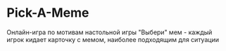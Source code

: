 # Pick-A-Meme
Онлайн-игра по мотивам настольной игры "Выбери" мем - каждый игрок кидает карточку с мемом, наиболее подходящим для ситуации
